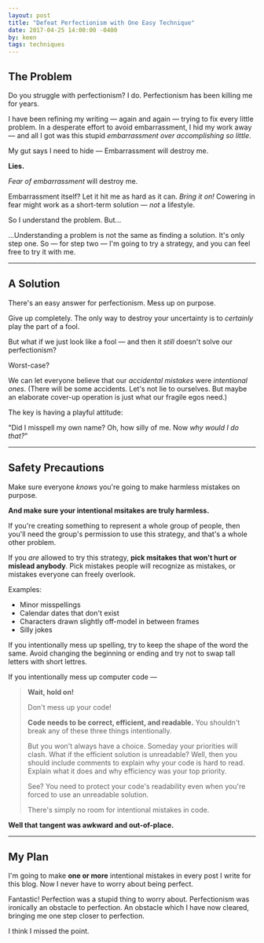 ```yaml
---
layout: post
title: "Defeat Perfectionism with One Easy Technique"
date: 2017-04-25 14:00:00 -0400
by: keen
tags: techniques
---
```


## The Problem

Do you struggle with perfectionism? I do. Perfectionism has been killing me for years.

I have been refining my writing — again and again — trying to fix every little problem. In a desperate effort to avoid embarrassment, I hid my work away — and all I got was this stupid *embarrassment over accomplishing so little*.

My gut says I need to hide — Embarrassment will destroy me.

**Lies.**

*Fear of embarrassment* will destroy me.

Embarrassment itself? Let it hit me as hard as it can. *Bring it on!* Cowering in fear might work as a short-term solution — *not* a lifestyle.

So I understand the problem. But...

...Understanding a problem is not the same as finding a solution. It's only step one. So — for step two — I'm going to try a strategy, and you can feel free to try it with me.

----

## A Solution

There's an easy answer for perfectionism. Mess up on purpose.

Give up completely. The only way to destroy your uncertainty is to *certainly* play the part of a fool.

But what if we just look like a fool — and then it *still* doesn't solve our perfectionism?

Worst-case?

We can let everyone believe that our *accidental mistakes* were *intentional ones*. (There will be some accidents. Let's not lie to ourselves. But maybe an elaborate cover-up operation is just what our fragile egos need.)

The key is having a playful attitude:

"Did I misspell my own name? Oh, how silly of me. Now *why would I do that?*"

----

## Safety Precautions

Make sure everyone *knows* you're going to make harmless mistakes on purpose.

**And make sure your intentional msitakes are truly harmless.**

If you're creating something to represent a whole group of people, then you'll need the group's permission to use this strategy, and that's a whole other problem.

If you *are* allowed to try this strategy, **pick msitakes that won't hurt or mislead anybody**. Pick mistakes people will recognize as mistakes, or mistakes everyone can freely overlook.

Examples:

* Minor misspellings
* Calendar dates that don't exist
* Characters drawn slightly off-model in between frames
* Silly jokes

If you intentionally mess up spelling, try to keep the shape of the word the same. Avoid changing the beginning or ending and try not to swap tall letters with short lettres.

If you intentionally mess up computer code —

> **Wait, hold on!**
>
> Don't mess up your code!
>
> **Code needs to be correct, efficient, and readable.** You shouldn't break any of these three things intentionally.
>
> But you won't always have a choice. Someday your priorities will clash. What if the efficient solution is unreadable? Well, then you should include comments to explain why your code is hard to read. Explain what it does and why efficiency was your top priority.
>
> See? You need to protect your code's readability even when you're forced to use an unreadable solution.
>
> There's simply no room for intentional mistakes in code.

**Well that tangent was awkward and out-of-place.**

----

## My Plan

I'm going to make **one or more** intentional mistakes in every post I write for this blog. Now I never have to worry about being perfect.

Fantastic! Perfection was a stupid thing to worry about. Perfectionism was ironically an obstacle to perfection. An obstacle which I have now cleared, bringing me one step closer to perfection.

I think I missed the point.
